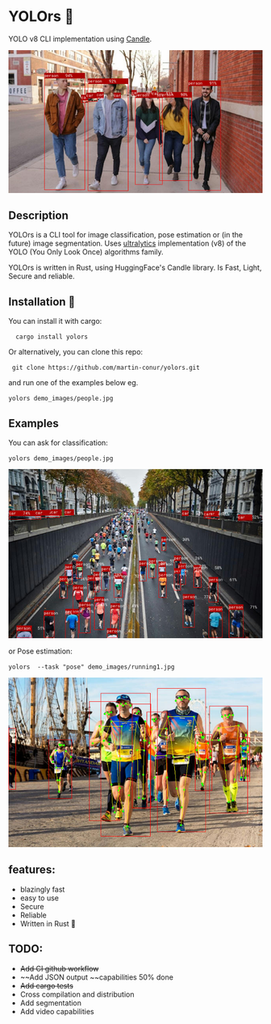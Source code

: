 # YOLOrs 🚧
YOLO v8 CLI implementation using [Candle](https://github.com/huggingface/candle/tree/main).

!["people classified by yolors](https://github.com/martin-conur/yolors/blob/main/demo_images/people.classification.jpg)

## Description
YOLOrs is a CLI tool for image classification, pose estimation or (in the future) image segmentation. Uses [ultralytics](https://yolov8.com) implementation (v8) of the YOLO (You Only Look Once) algorithms family. 

YOLOrs is written in Rust, using HuggingFace's Candle library. Is Fast, Light, Secure and reliable.


## Installation 🚧
You can install it with cargo:
```console
  cargo install yolors
```

Or alternatively, you can clone this repo:
```console
 git clone https://github.com/martin-conur/yolors.git
```

and run one of the examples below eg. 
 ```console
yolors demo_images/people.jpg 
```

## Examples
You can ask for classification: 

``` console
yolors demo_images/people.jpg    
```
!["result classification"](https://github.com/martin-conur/yolors/blob/main/demo_images/running2.pp.jpg)


or Pose estimation:

 ```console
 yolors  --task "pose" demo_images/running1.jpg
 ```
 
 !["result pose"](https://github.com/martin-conur/yolors/blob/main/demo_images/running1.pose.jpg)

## features:
  * blazingly fast
  * easy to use
  * Secure
  * Reliable
  * Written in Rust 🤘

## TODO:
 * ~~Add CI github workflow~~
 * ~~Add JSON output ~~capabilities 50% done
 * ~~Add cargo tests~~
 * Cross compilation and distribution
 * Add segmentation
 * Add video capabilities
